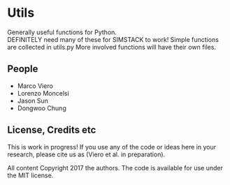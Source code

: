 # Utils 
Generally useful functions for Python.  
DEFINITELY need many of these for SIMSTACK to work!
Simple functions are collected in utils.py
More involved functions will have their own files.  

## People

* Marco Viero
* Lorenzo Moncelsi
* Jason Sun
* Dongwoo Chung

## License, Credits etc

This is work in progress! If you use any of the code or ideas here in your research, please cite us as (Viero et al. in preparation).

All content Copyright 2017 the authors. The code is available for use under the MIT license.
